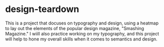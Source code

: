 # design-teardown
This is a project that docuses on typography and design, using a heatmap to lay out the elements of the popular design magazine, "Smashing Magazine." I wiill also practice working on my typography, and this project will help to hone my overall skills when it comes to semantics and design.